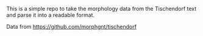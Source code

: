 This is a simple repo to take the morphology data from the Tischendorf text and parse it into a readable format.

Data from https://github.com/morphgnt/tischendorf
